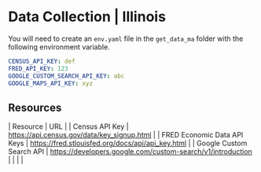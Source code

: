 # Data Collection | Illinois

You will need to create an `env.yaml` file in the `get_data_ma` folder with the following environment variable.

```yaml
CENSUS_API_KEY: def
FRED_API_KEY: 123
GOOGLE_CUSTOM_SEARCH_API_KEY: abc
GOOGLE_MAPS_API_KEY: xyz
```

## Resources

| Resource | URL |
| Census API Key | <https://api.census.gov/data/key_signup.html> |
| FRED Economic Data API Keys | <https://fred.stlouisfed.org/docs/api/api_key.html> |
| Google Custom Search API | <https://developers.google.com/custom-search/v1/introduction> |
|  |  |

